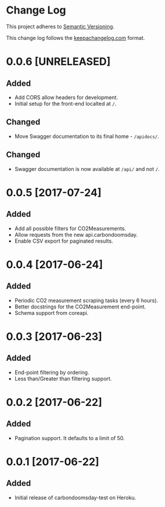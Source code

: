 # Change Log

This project adheres to [Semantic Versioning].

This change log follows the [keepachangelog.com] format.

[Semantic Versioning]: http://semver.org/
[keepachangelog.com]: http://keepachangelog.com/en/0.3.0/

# 0.0.6 [UNRELEASED]

## Added
* Add CORS allow headers for development.
* Initial setup for the front-end localted at `/`.

## Changed
* Move Swagger documentation to its final home - `/apidocs/`.

## Changed
* Swagger documentation is now available at `/api/` and not `/`.

# 0.0.5 [2017-07-24]

## Added
* Add all possible filters for CO2Measurements.
* Allow requests from the new api.carbondoomsday.
* Enable CSV export for paginated results.

# 0.0.4 [2017-06-24]

## Added
* Periodic CO2 measurement scraping tasks (every 6 hours).
* Better docstrings for the CO2Measurement end-point.
* Schema support from coreapi.

# 0.0.3 [2017-06-23]
## Added
* End-point filtering by ordering.
* Less than/Greater than filtering support.

# 0.0.2 [2017-06-22]

## Added
* Pagination support. It defaults to a limit of 50.

# 0.0.1 [2017-06-22]

## Added
* Initial release of carbondoomsday-test on Heroku.
